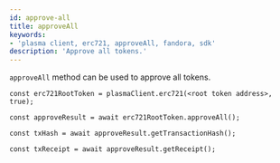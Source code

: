 ```yaml
---
id: approve-all
title: approveAll
keywords: 
- 'plasma client, erc721, approveAll, fandora, sdk'
description: 'Approve all tokens.'
---
```


`approveAll` method can be used to approve all tokens.

```
const erc721RootToken = plasmaClient.erc721(<root token address>, true);

const approveResult = await erc721RootToken.approveAll();

const txHash = await approveResult.getTransactionHash();

const txReceipt = await approveResult.getReceipt();

```
